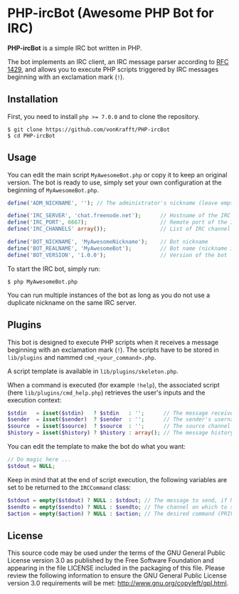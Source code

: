 # PHP-ircBot (Awesome PHP Bot for IRC)

**PHP-ircBot** is a simple IRC bot written in PHP.

The bot implements an IRC client, an IRC message parser according to [RFC 1429](https://tools.ietf.org/html/rfc1459), and allows you to execute PHP scripts triggered by IRC messages beginning with an exclamation mark (`!`).

## Installation

First, you need to install `php >= 7.0.0` and to clone the repository.

```
$ git clone https://github.com/vonKrafft/PHP-ircBot
$ cd PHP-ircBot
```

## Usage

You can edit the main script `MyAwesomeBot.php` or copy it to keep an original version. The bot is ready to use, simply set your own configuration at the beginning of `MyAwesomeBot.php`.

```php
define('ADM_NICKNAME', ''); // The administrator's nickname (leave empty to not use the admin restrictions)

define('IRC_SERVER', 'chat.freenode.net');      // Hostname of the IRC server
define('IRC_PORT', 6667);                       // Remote port of the IRC server
define('IRC_CHANNELS' array());                 // List of IRC channel for auto-join

define('BOT_NICKNAME', 'MyAwesomeNickname');    // Bot nickname
define('BOT_REALNAME', 'MyAwesomeBot');         // Bot name (nickname is used if empty)
define('BOT_VERSION', '1.0.0');                 // Version of the bot
```

To start the IRC bot, simply run:

```
$ php MyAwesomeBot.php
```

You can run multiple instances of the bot as long as you do not use a duplicate nickname on the same IRC server.

## Plugins

This bot is designed to execute PHP scripts when it receives a message beginning with an exclamation mark (`!`). The scripts have to be stored in `lib/plugins` and nammed `cmd_<your_command>.php`.

A script template is available in `lib/plugins/skeleton.php`.

When a command is executed (for example `!help`), the associated script (here `lib/plugins/cmd_help.php`) retrieves the user's inputs and the execution context:

```php
$stdin   = isset($stdin)   ? $stdin   : '';      // The message received by the bot, without the command keyword
$sender  = isset($sender)  ? $sender  : '';      // The sender's username
$source  = isset($source)  ? $source  : '';      // The source channel (the sender's username in case of private message)
$history = isset($history) ? $history : array(); // The message history
```

You can edit the template to make the bot do what you want:

```php
// Do magic here ...
$stdout = NULL;
```

Keep in mind that at the end of script execution, the following variables are set to be returned to the `IRCCommand` class:

```php
$stdout = empty($stdout) ? NULL : $stdout; // The message to send, if NULL the robot will remain silent
$sendto = empty($sendto) ? NULL : $sendto; // The channel on which to send the IRC command
$action = empty($action) ? NULL : $action; // The desired command (PRIVMSG if NULL)
```

## License

This source code may be used under the terms of the GNU General Public License version 3.0 as published by the Free Software Foundation and appearing in the file LICENSE included in the packaging of this file. Please review the following information to ensure the GNU General Public License version 3.0 requirements will be met: http://www.gnu.org/copyleft/gpl.html.